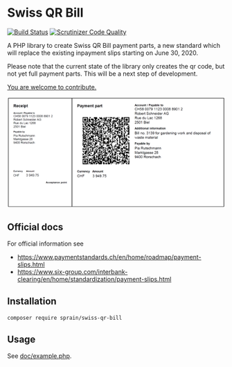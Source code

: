 # Swiss QR Bill

[![Build Status](https://travis-ci.org/sprain/php-swiss-qr-bill.svg?branch=master)](https://travis-ci.org/sprain/php-swiss-qr-bill)
[![Scrutinizer Code Quality](https://scrutinizer-ci.com/g/sprain/php-swiss-qr-bill/badges/quality-score.png?b=master)](https://scrutinizer-ci.com/g/sprain/php-swiss-qr-bill/?branch=master)

A PHP library to create Swiss QR Bill payment parts, a new standard which will replace the existing inpayment slips starting on June 30, 2020.

Please note that the current state of the library only creates the qr code, but not yet full payment parts. This will be a next step of development.

[You are welcome to contribute.](https://github.com/sprain/php-swiss-qr-bill/issues)


![Image of Swiss QR Bill example](doc/example-payment-part.png)

## Official docs

For official information see
* https://www.paymentstandards.ch/en/home/roadmap/payment-slips.html
* https://www.six-group.com/interbank-clearing/en/home/standardization/payment-slips.html


## Installation

```
composer require sprain/swiss-qr-bill
```


## Usage
See [doc/example.php](doc/example.php).
